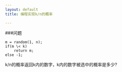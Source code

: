 ```yaml
---
layout: default
title: 编程实现k/n的概率

---
```

###问题

	m = random(1, n);   
	if(m \< k)
		return m;
	else -1;

k/n的概率返回k内的数字，k内的数字被选中的概率是多少?
